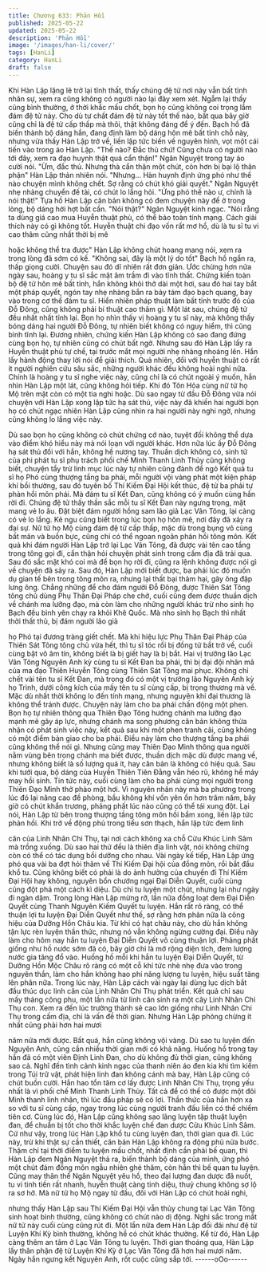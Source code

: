 ```yaml
---
title: Chương 633: Phản Hồi
published: 2025-05-22
updated: 2025-05-22
description: 'Phản Hồi'
image: '/images/han-li/cover/'
tags: [HanLi]
category: HanLi
draft: false
---
```


Khi Hàn Lập lặng lẽ trở lại tĩnh thất, thấy chúng đệ tử nơi này vẫn
bất tỉnh nhân sự, xem ra cũng không có người nào lại đây xem
xét.
Ngẫm lại thấy cũng bình thường, ở thời khắc mấu chốt, bọn họ
cũng không coi trọng lắm đám đệ tử này.
Cho dù tư chất đám đệ tử này tốt thế nào, bất qua bây giờ cũng
chỉ là đệ tử cấp thấp mà thôi, thật không đáng để ý đến.
Bạch hồ đã biến thành bộ dáng hắn, đang định làm bộ dáng hôn
mê bất tỉnh chỗ này, nhưng vừa thấy Hàn Lập trở về, liền lập tức
biến về nguyên hình, vọt một cái tiến vào trong áo Hàn Lập.
"Thế nào? Đắc thủ chứ! Cũng chưa có người nào tới đây, xem ra
đạo huynh thật quá cẩn thận!" Ngân Nguyệt trong tay áo cười nói.
"Ừm, đắc thủ. Nhưng thà cẩn thận một chút, còn hơn bị bại lộ
thân phận" Hàn Lập thản nhiên nói.
"Nhưng… Hàn huynh định ứng phó như thế nào chuyện mình
không chết. Sợ rằng có chút khó giải quyết." Ngân Nguyệt nhẹ
nhàng chuyển đế tài, có chút lo lắng hỏi.
"Ứng phó thế nào ư, chính là nói thật!" Tựa hồ Hàn Lập căn bản
không có đem chuyện này để ở trong lòng, bộ dáng hời hợt bất
cần.
"Nói thật?" Ngân Nguyệt kinh ngạc.
"Nói rằng ta dùng giá cao mua Huyễn thuật phù, có thể bảo toàn
tính mạng. Cách giải thích này có gì không tốt. Huyễn thuật chi
đạo vốn rất mơ hồ, dù là tu sĩ tu vi cao thâm cũng nhất thời bị mê

hoặc không thể tra được" Hàn Lập không chút hoang mang nói,
xem ra trong lòng đã sớm có kế.
"Không sai, đây là một lý do tốt" Bạch hồ ngẩn ra, thấp giọng
cười.
Chuyện sau đó dĩ nhiên rất đơn giản.
Ước chừng hơn nửa ngày sau, hoàng y tu sĩ sắc mặt âm trầm đi
vào tĩnh thất.
Chứng kiến toàn bộ đệ tử hôn mê bất tỉnh, hắn không khỏi thở dài
một hơi, sau đó hai tay bắt một pháp quyết, ngón tay nhẹ nhàng
bắn ra bảy tám đạo bạch quang, bay vào trong cơ thể đám tu sĩ.
Hiển nhiên pháp thuật làm bất tỉnh trước đó của Đỗ Đông, cũng
không phải bí thuật cao thâm gì. Một lát sau, chúng đệ tử đều
nhất nhất tỉnh lại. Bọn họ nhìn thấy vị hoàng y tu sĩ này, mà không
thấy bóng dáng hai người Đỗ Đông, tự nhiên biết không có nguy
hiểm, thì cũng bình tĩnh lại.
Đương nhiên, chứng kiến Hàn Lập không có sao đang đứng cùng
bọn họ, tự nhiên cũng có chút bất ngờ. Nhưng sau đó Hàn Lập
lấy ra Huyễn thuật phù tự chế, tại trước mắt mọi người nhẹ nhàng
nhoáng lên. Hắn lấy hành động thay lời nói để giải thích.
Quả nhiên, đối với huyễn thuật có rất ít người nghiên cứu sâu
sắc, những người khác đều không hoài nghi nữa. Chính là hoàng
y tu sĩ nghe việc này, cũng chỉ là có chút ngoài ý muốn, hắn nhìn
Hàn Lập một lát, cũng không hỏi tiếp.
Khi đó Tôn Hỏa cùng nữ tử họ Mộ trên mặt còn có một tia nghi
hoặc.
Dù sao ngay từ đầu Đỗ Đông vừa nói chuyện với Hàn Lập xong
lập tức hạ sát thủ, việc này đã khiến hai người bọn họ có chút
ngạc nhiên
Hàn Lập cũng nhìn ra hai người này nghi ngờ, nhưng cũng không
lo lắng việc này.

Dù sao bọn họ cũng không có chút chứng cớ nào, tuyệt đối không
thể dựa vào điểm khó hiểu này mà nói loạn với người khác.
Hơn nữa lúc ấy Đỗ Đông hạ sát thủ đối với hắn, không hề nương
tay.
Thuần dịch không có, sinh tử của phi phát tu sĩ phụ trách phối chế
Minh Thanh Linh Thủy cũng không biết, chuyện tẩy trừ linh mục
lúc này tự nhiên cũng đành để ngỏ
Kết quả tu sĩ họ Phó cùng thượng tầng ba phái, mỗi người vội
vàng phát một kiện pháp khí bồi thường, sau đó tuyên bố Thí
Kiếm Đại Hội kết thúc, đệ tử ba phải tự phản hồi môn phái.
Mà đám tu sĩ Kết Đan, cũng không có ý muốn cùng hắn rời đi.
Chúng đệ tử thấy thần sắc mỗi tu sĩ Kết Đan này ngưng trọng,
mặt mang vẻ lo âu. Đặt biệt đám người hồng sam lão giả Lạc Vân
Tông, lại càng có vẻ lo lắng. Kẻ ngu cũng biết trong lúc bọn họ
hôn mê, nơi đây đã xảy ra đại sự.
Nữ tử họ Mộ cùng đám đệ tử cấp thấp, mặc dù trong bụng vô
cùng bất mãn và buồn bực, cũng chỉ có thể ngoan ngoãn phản
hồi tông môn.
Kết quả khi đám người Hàn Lập trở lại Lạc Vân Tông, đã được
vài tên cao tầng trong tông gọi đi, cẩn thận hỏi chuyện phát sinh
trong cấm địa đã trải qua. Sau đó sắc mặt khó coi mà để bọn họ
rời đi, cũng ra lệnh không được nói gì về chuyện đã sảy ra.
Sau đó, Hàn Lập mới biết được, ba phái lúc đó muốn dụ gian tế
bên trong tông môn ra, nhưng lại thất bại thảm hại, gây ông đập
lưng ông.
Chẳng những để cho đám người Đỗ Đông, được Thiên Sát Tông
tông chủ dùng Phụ Thân Đại Pháp che chở, cuối cũng đem được
thuần dịch về chánh ma lưỡng đạo, mà còn làm cho những người
khác trừ nho sinh họ Bạch đều bình yên chạy ra khỏi Khê Quốc.
Mà nho sinh họ Bạch thì nhất thời thất thủ, bị đám người lão giả

họ Phó tại đương tràng giết chết.
Mà khi hiệu lực Phụ Thân Đại Pháp của Thiên Sát Tông tông chủ
vừa hết, thì tu sĩ tóc rối bị đồng tử bắt trở về, cuối cùng bặt vô âm
tín, không biết là bị giết hay là bị bắt.
Hai vị trưởng lão Lạc Vân Tông Nguyên Anh kỳ cùng tu sĩ Kết
Đan ba phái, thì bị đại đội nhân mã của ma đạo Thiên Huyễn
Tông cùng Thiên Sát Tông mai phục. Không chỉ chết vài tên tu sĩ
Kết Đan, mà trong đó có một vị trưởng lão Nguyên Anh kỳ họ
Trình, dưới công kích của mấy tên tu sĩ cùng cấp, bị trọng thương
mà về. Mặc dù nhất thời không lo đến tính mạng, nhưng nguyên
khí đại thương là không thể tránh được.
Chuyện này làm cho ba phái chấn động một phen.
Bọn họ tự nhiên thông qua Thiên Đạo Tông hướng chánh ma
lưỡng đạo mạnh mẽ gây áp lực, nhưng chánh ma song phương
căn bản không thừa nhận có phát sinh việc này, kết quả sau khi
một phen tranh cãi, cũng không có một điểm bàn giao cho ba
phái.
Điều này làm cho thượng tầng ba phái cũng không thể nói gì.
Nhưng cũng may Thiên Đạo Minh thông qua người nằm vùng bên
trong chánh ma biết được, thuần dịch mặc dù được mang về,
nhưng không biết là số lượng quá ít, hay căn bản là không có
hiệu quả. Sau khi tưới qua, bộ dáng của Huyền Thiên Tiên Đằng
vẫn héo rũ, không hề mảy may hồi sinh.
Tin tức này, cuối cùng làm cho ba phái cùng mọi người trong
Thiên Đạo Minh thở phào một hơi.
Vì nguyên nhân này mà ba phương trong lúc đó lại nâng cao đề
phòng, bầu không khí vốn yên ổn hơn trăm năm, bây giờ có chút
khẩn trương, phảng phất lúc nào cũng có thể tái xung đột. Lại nói,
Hàn Lập từ bên trong thượng tầng tông môn hồi bẩm xong, liền
lập tức phản hồi.
Khi trở về động phủ trong tiểu sơn thạch, hắn lập tức đem linh

căn của Linh Nhãn Chi Thụ, tại nơi cách không xa chỗ Cửu Khúc
Linh Sâm mà trồng xuống.
Dù sao hai thứ đều là thiên địa linh vật, nói không chừng còn có
thể có tác dụng bồi dưỡng cho nhau.
Vài ngày kế tiếp, Hàn Lập ứng phó qua vài ba đợt hỏi thăm về Thí
Kiếm Đại hội của đồng môn, rồi bắt đầu khổ tu. Cũng không biết
có phải là do ảnh hưởng của chuyến đi Thí Kiếm Đại Hội hay
không, nguyên bổn chướng ngại Đại Diễn Quyết, cuối cùng cũng
đột phá một cách kì diệu. Dù chỉ tu luyện một chút, nhưng lại như
ngày đi ngàn dặm.
Trong lòng Hàn Lập mừng rỡ, lần nữa đồng loạt đem Đại Diễn
Quyết cùng Thanh Nguyên Kiếm Quyết tu luyện.
Hắn rất rõ ràng, có thể thuận lợi tu luyện Đại Diễn Quyết như thế,
sợ rằng hơn phân nữa là công hiệu của Dưỡng Hồn Châu kia.
Từ khi có hạt châu này, cho dù hắn không tận lực rèn luyện thần
thức, nhưng nó vẫn không ngừng cường đại. Điều này làm cho
hôm nay hắn tu luyện Đại Diễn Quyết vô cùng thuận lợi.
Phảng phất giống như hồ nước sớm đã có, bây giờ chỉ là mở
rộng diện tích, đem lượng nước gia tăng đổ vào.
Huống hồ mỗi khi hắn tu luyện Đại Diễn Quyết, từ Dưỡng Hồn
Mộc Châu rõ ràng có một cỗ khí tức nhè nhẹ đưa vào trong
nguyên thần, làm cho hắn không hao phí năng lượng tu luyện,
hiệu suất tăng lên phân nữa.
Trong lúc này, Hàn Lập cách vài ngày lại dùng lục dịch bắt đầu
thúc dục linh căn của Linh Nhãn Chi Thụ phát triển.
Kết quả chỉ sau mấy tháng công phu, một lần nữa từ linh căn sinh
ra một cây Linh Nhãn Chi Thụ con. Xem ra đến lúc trưởng thành
sẽ cao lớn giống như Linh Nhãn Chi Thụ trong cấm địa, chỉ là vấn
đề thời gian.
Nhưng Hàn Lập phỏng chừng ít nhất cũng phải hơn hai mươi

năm nữa mới được.
Bất quá, hắn cũng không vội vàng. Dù sao tu luyện đến Nguyên
Anh, cũng cần nhiều thời gian mới có khả năng.
Huống hồ trong tay hắn đã có một viên Định Linh Đan, cho dù
không đủ thời gian, cũng không sao cả.
Nghĩ đến tình cảnh kinh ngạc của thanh niên áo đen kia khi tìm
kiếm trong Túi trữ vật, phát hiện linh đan không cánh mà bay, Hàn
Lập cũng có chút buồn cười.
Hắn hao tổn tâm cơ lấy được Linh Nhãn Chi Thụ, trọng yếu nhất
là vì phối chế Minh Thanh Linh Thủy.
Tất cả để có thể có được một đôi Minh thanh linh nhãn, thì lúc
đấu pháp sẽ có lợi. Thần thức của hắn hơn xa so với tu sĩ cùng
cấp, ngay trong lúc cùng người tranh đấu liền có thể chiếm tiên
cơ.
Cùng lúc đó, Hàn Lập cũng không sao lãng luyện tập thuật luyện
đan, để chuẩn bị tốt cho thời khắc luyện chế đan dược Cửu Khúc
Linh Sâm.
Cứ như vậy, trong lúc Hàn Lập khổ tu cùng luyện đan, thời gian
qua đi.
Lúc này, trừ khi thật sự cần thiết, căn bản Hàn Lập không ra động
phủ nửa bước.
Thậm chí tại thời điểm tu luyện mấu chốt, nhất định cần phải bế
quan, thì Hàn Lập đem Ngân Nguyệt thả ra, biến thành bộ dáng
của mình, ứng phó một chút đám đồng môn ngẫu nhiên ghé
thăm, còn hắn thì bế quan tu luyện.
Cũng may thân thể Ngân Nguyệt yêu hồ, theo đại lượng đan
dược đã nuốt, tu vi tinh tiến rất nhanh, huyễn thuật càng tinh diệu,
thuỷ chung không sợ lộ ra sơ hở.
Mà nữ tử họ Mộ ngay từ đầu, đối với Hàn Lập có chút hoài nghi,

nhưng thấy Hàn Lập sau Thí Kiếm Đại Hội vẫn thủy chung tại Lạc
Vân Tông sinh hoạt bình thường, cũng không có chút nào dị
động. Nghi sắc trong mắt nữ tử này cuối cùng cũng rút đi. Một lần
nữa đem Hàn Lập đối đãi như đệ tử Luyện Khí Kỳ bình thường,
không hề có chút khác thường.
Kể từ đó, Hàn Lập càng thêm an tâm ở Lạc Vân Tông tu luyện.
Thời gian thoáng qua, Hàn Lập lấy thân phận đệ tử Luyện Khí Kỳ
ở Lạc Vân Tông đã hơn hai mươi năm.
Ngày hắn ngưng kết Nguyên Anh, rốt cuộc cũng sắp tới.
------oOo------
